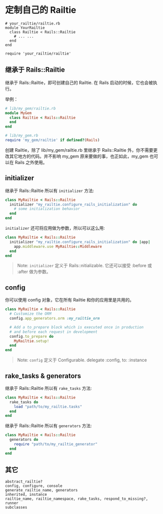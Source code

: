 # 定制自己的 Railtie

```
# your_railtie/railtie.rb
module YourRailtie
  class Railtie < Rails::Railtie
    # ... ...
  end
end
```

```
require 'your_railtie/railtie'
```

## 继承于 Rails::Railtie

继承于 Rails::Railtie，即可创建自己的 Railtie. 在 Rails 启动的时候，它也会被执行。

举例：

```ruby
# lib/my_gem/railtie.rb
module MyGem
  class Railtie < Rails::Railtie
  end
end

# lib/my_gem.rb
require 'my_gem/railtie' if defined?(Rails)
```

创建 Railtie，除了 lib/my_gem/railtie.rb 里继承于 Rails::Railtie 外，你不需要更改其它地方的代码。并不影响 my_gem 原来要做的事，也正如此，my_gem 也可以在 Rails 之外使用。

## initializer

继承于 Rails::Railtie 所以有 `initializer` 方法:

```ruby
class MyRailtie < Rails::Railtie
  initializer "my_railtie.configure_rails_initialization" do
    # some initialization behavior
  end
end
```

`initializer` 还可将应用做为参数，所以可以这么用:

```ruby
class MyRailtie < Rails::Railtie
  initializer "my_railtie.configure_rails_initialization" do |app|
    app.middleware.use MyRailtie::Middleware
  end
end
```

> Note: `initializer` 定义于 Rails::nitializable. 它还可以接受 :before 或 :after 做为参数。

## config

你可以使用 config 对象，它在所有 Railtie 和你的应用里是共用的。

```ruby
class MyRailtie < Rails::Railtie
  # Customize the ORM
  config.app_generators.orm :my_railtie_orm

  # Add a to_prepare block which is executed once in production
  # and before each request in development
  config.to_prepare do
    MyRailtie.setup!
  end
end
```

> Note: `config` 定义于 Configurable. delegate :config, to: :instance

## rake_tasks & generators

继承于 Rails::Railtie 所以有 `rake_tasks` 方法:

```ruby
class MyRailtie < Rails::Railtie
  rake_tasks do
    load "path/to/my_railtie.tasks"
  end
end
```

继承于 Rails::Railtie 所以有 `generators` 方法:

```ruby
class MyRailtie < Rails::Railtie
  generators do
    require "path/to/my_railtie_generator"
  end
end
```

## 其它

```
abstract_railtie?
config, configure, console
generate_railtie_name, generators
inherited, instance
railtie_name, railtie_namespace, rake_tasks, respond_to_missing?, runner
subclasses
```
